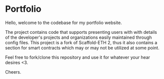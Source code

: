# Portfolio

Hello, welcome to the codebase for my portfolio website.

The project contains code that supports presenting users with with details of the developer's projects and organizations easily maintained through config files. This project is a fork of Scaffold-ETH 2, thus it also contains a section for smart contracts which may or may not be utilized at some point.

Feel free to fork/clone this repository and use it for whatever your hear desires <3.

Cheers.
